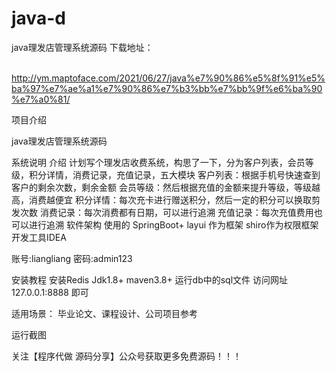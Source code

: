 # java-d
java理发店管理系统源码
 下载地址：

​http://ym.maptoface.com/2021/06/27/java%e7%90%86%e5%8f%91%e5%ba%97%e7%ae%a1%e7%90%86%e7%b3%bb%e7%bb%9f%e6%ba%90%e7%a0%81/

项目介绍

java理发店管理系统源码

系统说明
介绍
计划写个理发店收费系统，构思了一下，分为客户列表，会员等级，积分详情，消费记录，充值记录，五大模块
客户列表：根据手机号快速查到客户的剩余次数，剩余金额
会员等级：然后根据充值的金额来提升等级，等级越高，消费越便宜
积分详情：每次充卡进行赠送积分，然后一定的积分可以换取剪发次数
消费记录：每次消费都有日期，可以进行追溯
充值记录：每次充值费用也可以进行追溯
软件架构
使用的 SpringBoot+ layui 作为框架 shiro作为权限框架 开发工具IDEA

账号:liangliang 密码:admin123

安装教程
安装Redis Jdk1.8+ maven3.8+
运行db中的sql文件
访问网址127.0.0.1:8888 即可

适用场景：
毕业论文、课程设计、公司项目参考

运行截图














关注【程序代做 源码分享】公众号获取更多免费源码！！！


